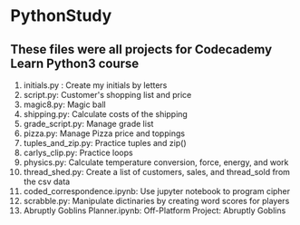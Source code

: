 # PythonStudy

## These files were all projects for Codecademy Learn Python3 course

1. initials.py : Create my initials by letters
2. script.py: Customer's shopping list and price
3. magic8.py: Magic ball
4. shipping.py: Calculate costs of the shipping
5. grade_script.py: Manage grade list
6. pizza.py: Manage Pizza price and toppings
7. tuples_and_zip.py: Practice tuples and zip()
8. carlys_clip.py: Practice loops
9. physics.py: Calculate temperature conversion, force, energy, and work
10. thread_shed.py: Create a list of customers, sales, and thread_sold from the csv data
11. coded_correspondence.ipynb: Use jupyter notebook to program cipher
12. scrabble.py: Manipulate dictinaries by creating word scores for players
13. Abruptly Goblins Planner.ipynb: Off-Platform Project: Abruptly Goblins 
